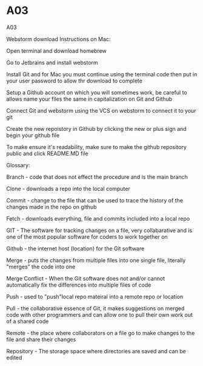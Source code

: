 # A03
A03

Webstorm download Instructions on Mac: 

Open terminal and download homebrew 

Go to Jetbrains and install webstorm

Install Git and for Mac you must continue using the terminal code then put in your user password to allow thr download to complete 

Setup a Github account on which you will sometimes work, be careful to allows name your files the same in capitalization on Git and Github 

Connect Git and webstorm using the VCS on webstorm to connect it to your git 

Create the new repoistory in Github by clicking the new or plus sign and begin your github file 

To make ensure it's readability, make sure to make the github repository public and click README.MD file 

Glossary:

Branch - code that does not effect the procedure and is the main branch

Clone - downloads a repo into the local computer

Commit - change to the file that can be used to trace the history of the changes made in the repo on github

Fetch - downloads everything, file and commits included into a local repo

GIT - The software for tracking changes on a file, very collabarative and is one of the most popular software for coders to work together on

Github - the internet host (location) for the Git software

Merge - puts the changes from multiple files into one single file, literally "merges" the code into one

Merge Conflict - When the Git software does not and/or cannot automatically fix the differences into multiple files of code

Push - used to "push"local repo mateiral into a remote repo or location

Pull - the collaborative essence of Git, it makes suggestions on merged code with other programmers and can allow one to pull their own work out of a shared code

Remote - the place where collaborators on a file go to make changes to the file and share their changes

Repository - The storage space where directories are saved and can be edited


